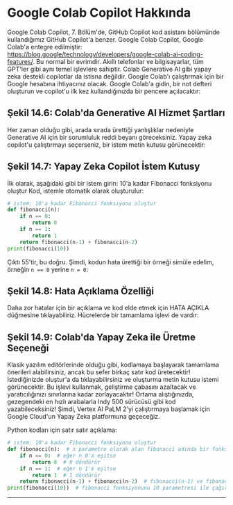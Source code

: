 # Google Colab Copilot Hakkında

Google Colab Copilot, 7. Bölüm'de, GitHub Copilot kod asistanı bölümünde kullandığımız GitHub Copilot'a benzer. Google Colab Copilot, Google Colab'a entegre edilmiştir: https://blog.google/technology/developers/google-colab-ai-coding-features/. Bu normal bir evrimdir. Akıllı telefonlar ve bilgisayarlar, tüm GPT'ler gibi aynı temel işlevlere sahiptir. Colab Generative AI gibi yapay zeka destekli copilotlar da istisna değildir. Google Colab'ı çalıştırmak için bir Google hesabına ihtiyacınız olacak. Google Colab'a gidin, bir not defteri oluşturun ve copilot'u ilk kez kullandığınızda bir pencere açılacaktır: 

## Şekil 14.6: Colab'da Generative AI Hizmet Şartları

Her zaman olduğu gibi, arada sırada ürettiği yanlışlıklar nedeniyle Generative AI için bir sorumluluk reddi beyanı göreceksiniz. Yapay zeka copilot'u çalıştırmayı seçerseniz, bir istem metin kutusu görünecektir: 

## Şekil 14.7: Yapay Zeka Copilot İstem Kutusy

İlk olarak, aşağıdaki gibi bir istem girin: 10'a kadar Fibonacci fonksiyonu oluştur 
Kod, istemle otomatik olarak oluşturulur:
```python
# istem: 10'a kadar Fibonacci fonksiyonu oluştur
def fibonacci(n):
    if n == 0:
        return 0
    if n == 1:
        return 1
    return fibonacci(n-1) + fibonacci(n-2)
print(fibonacci(10))
```
Çıktı 55'tir, bu doğru. Şimdi, kodun hata ürettiği bir örneği simüle edelim, örneğin `n == 0` yerine `n = 0`:
## Şekil 14.8: Hata Açıklama Özelliği

Daha zor hatalar için bir açıklama ve kod elde etmek için HATA AÇIKLA düğmesine tıklayabiliriz. Hücrelerde bir tamamlama işlevi de vardır:
## Şekil 14.9: Colab'da Yapay Zeka ile Üretme Seçeneği

Klasik yazılım editörlerinde olduğu gibi, kodlamaya başlayarak tamamlama önerileri alabilirsiniz, ancak bu sefer birkaç satır kod üretecektir! İstediğinizde oluştur'a da tıklayabilirsiniz ve oluşturma metin kutusu istemi görünecektir. Bu işlevi kullanmak, geliştirme çabasını azaltacak ve yaratıcılığınızı sınırlarına kadar zorlayacaktır! Ortama alıştığınızda, gezegendeki en hızlı arabalarla Indy 500 sürücüsü gibi kod yazabileceksiniz! Şimdi, Vertex AI PaLM 2'yi çalıştırmaya başlamak için Google Cloud'un Yapay Zeka platformuna geçeceğiz. 

Python kodları için satır satır açıklama:
```python
# istem: 10'a kadar Fibonacci fonksiyonu oluştur
def fibonacci(n):  # n parametre olarak alan fibonacci adında bir fonksiyon tanımlar
    if n == 0:  # eğer n 0'a eşitse
        return 0  # 0 döndürür
    if n == 1:  # eğer n 1'e eşitse
        return 1  # 1 döndürür
    return fibonacci(n-1) + fibonacci(n-2)  # fibonacci(n-1) ve fibonacci(n-2) değerlerinin toplamını döndürür (özyinelemeli çağrı)
print(fibonacci(10))  # fibonacci fonksiyonunu 10 parametresi ile çağırır ve sonucu yazdırır
```

---

